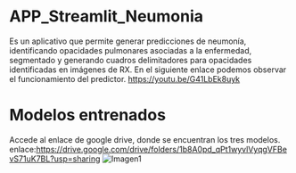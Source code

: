 # APP_Streamlit_Neumonia
Es un aplicativo que permite generar predicciones de neumonía, identificando opacidades pulmonares asociadas a la enfermedad, segmentado y generando cuadros delimitadores para opacidades identificadas en imágenes de RX.
En el siguiente enlace podemos observar el funcionamiento del predictor.
https://youtu.be/G41LbEk8uyk
# Modelos entrenados
 Accede al enlace de google drive, donde se encuentran los tres modelos.
 enlace:https://drive.google.com/drive/folders/1b8A0pd_qPt1wyvlVyqgVFBevS71uK7BL?usp=sharing
![Imagen1](https://user-images.githubusercontent.com/87149034/132033105-1e28ae1c-674d-4271-9108-fa2bc6af84ab.jpg)


